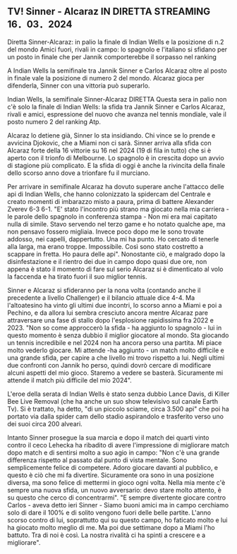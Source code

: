 <h2>TV! Sinner - Alcaraz IN DIRETTA STREAMING 16．03．2024</h2>

Diretta Sinner-Alcaraz: in palio la finale di Indian Wells e la posizione di n.2 del mondo
Amici fuori, rivali in campo: lo spagnolo e l'italiano si sfidano per un posto in finale che per Jannik comporterebbe il sorpasso nel ranking

A Indian Wells la semifinale tra Jannik Sinner e Carlos Alcaraz oltre al posto in finale vale la posizione di numero 2 del mondo. Alcaraz gioca per difenderla, Sinner con una vittoria può superarlo.

Indian Wells, la semifinale Sinner-Alcaraz  DIRETTA
Questa sera in palio non c'è solo la finale di Indian Wells: la sfida tra Jannik Sinner e Carlos Alcaraz, rivali e amici, espressione del nuovo che avanza nel tennis mondiale, vale il posto numero 2 del ranking Atp.

Alcaraz lo detiene già, Sinner lo sta insidiando. Chi vince se lo prende e avvicina Djokovic, che a Miami non ci sarà. 
Sinner arriva alla sfida con Alcaraz forte della 16 vittorie su 16 nel 2024 (19 di fila in tutto) che si è aperto con il trionfo di Melbourne. Lo spagnolo è in crescita dopo un avvio di stagione più complicato. E la sfida di oggi è anche la rivincita della finale dello scorso anno dove a trionfare fu il murciano.

Per arrivare in semifinale Alcaraz ha dovuto superare anche l'attacco delle api di Indian Wells, che hanno colonizzato la spidercam del Centrale e creato momenti di imbarazzo misto a paura, prima di battere Alexander Zverev 6-3 6-1. "E' stato l'incontro più strano ma giocato nella mia carriera - le parole dello spagnolo in conferenza stampa - Non mi era mai capitato nulla di simile. Stavo servendo nel terzo game e ho notato qualche ape, ma non pensavo fossero migliaia. Invece poco dopo me le sono trovate addosso, nei capelli, dappertutto. Una mi ha punto. Ho cercato di tenerle alla larga, ma erano troppe.
Impossibile. Così sono stato costretto a scappare in fretta. Ho paura delle api". Nonostante ciò, e malgrado dopo la disinfestazione e il rientro dei due in campo dopo quasi due ore, non appena è stato il momento di fare sul serio Alcaraz si è dimenticato al volo la faccenda e ha tirato fuori il suo miglior tennis.

Sinner e Alcaraz si sfideranno per la nona volta (contando anche il precedente a livello Challenger) e il bilancio attuale dice 4-4. Ma l'altoatesino ha vinto gli ultimi due incontri, lo scorso anno a Miami e poi a Pechino, e da allora lui sembra cresciuto ancora mentre Alcaraz pare attraversare una fase di stallo dopo l'esplosione rapidissima fra 2022 e 2023. "Non so come approccerò la sfida - ha aggiunto lo spagnolo - lui in questo momento è senza dubbio il miglior giocatore al mondo. Sta giocando un tennis incredibile e nel 2024 non ha ancora perso una partita. Mi piace molto vederlo giocare. Mi attende -ha aggiunto - un match molto difficile e una grande sfida, per capire a che livello mi trovo rispetto a lui. Negli ultimi due confronti con Jannik ho perso, quindi dovrò cercare di modificare alcuni aspetti del mio gioco.
Staremo a vedere se basterà. Sicuramente mi attende il match più difficile del mio 2024".

L'eroe della serata di Indian Wells è stato senza dubbio Lance Davis, di Killer Bee Live Removal (che ha anche un suo show televisivo sul canale Earth Tv). Si è trattato, ha detto, "di un piccolo sciame, circa 3.500 api" che poi ha portato via dalla spider cam dello stadio aspirandolo e trasferito verso uno dei suoi circa 200 alveari.

Intanto Sinner prosegue la sua marcia e dopo il match dei quarti vinto contro il ceco Lehecka ha ribadito di avere l'impressione di migliorare match dopo match e di sentirsi molto a suo agio in campo: "Non c'è una grande differenza rispetto al passato dal punto di vista mentale. Sono semplicemente felice di competere. Adoro giocare davanti al pubblico, e questo è ciò che mi fa divertire. Sicuramente ora sono in una posizione diversa, ma sono felice di mettermi in gioco ogni volta. Nella mia mente c'è sempre una nuova sfida, un nuovo avversario: devo stare molto attento, è su questo che cerco di concentrarmi".
"E sempre divertente giocare contro Carlos - aveva detto ieri Sinner - Siamo buoni amici ma in campo cerchiamo solo di dare il 100% e di solito vengono fuori delle belle partite. L'anno scorso contro di lui, soprattutto qui su questo campo, ho faticato molto e lui ha giocato molto meglio di me. Ma poi due settimane dopo a Miami l'ho battuto. Tra di noi è così. La nostra rivalità ci ha spinti a crescere e a migliorare". 
